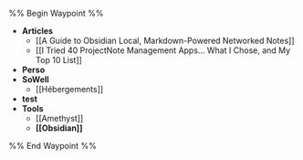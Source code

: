 %% Begin Waypoint %%
- **Articles**
	- [[A Guide to Obsidian Local, Markdown-Powered Networked Notes]]
	- [[I Tried 40 ProjectNote Management Apps… What I Chose, and My Top 10 List]]
- **Perso**
- **SoWell**
	- [[Hébergements]]
- **test**
- **Tools**
	- [[Amethyst]]
	- **[[Obsidian]]**

%% End Waypoint %%
